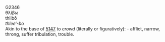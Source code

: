 <body>
  <p>G2346<br>  θλίβω  <br> thlibō  <br><i>thlee‘-bo </i><br>Akin to the base of <a href="g5147.htm">5147</a>  to <i>crowd</i> (literally or figuratively): - afflict, narrow, throng, suffer tribulation, trouble.<br></p>
 </body>